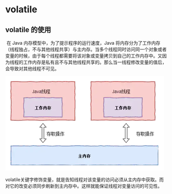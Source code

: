 # volatile



## volatile 的使用

​		在 Java 内存模型中，为了提示程序的运行速度，Java 将内存分为了工作内存（线程独占，不与其他线程共享）与主内存。当多个线程同时访问同一个对象或者变量的时候，由于每个线程都需要将该对象或变量拷贝到自己的工作内存中。又因为线程的工作内存是私有且不与其他线程共享的。那么当一线程修改变量的值后，会导致对其他线程不可见。

![image-20201223105936802](多线程.assets/image-20201223105936802.png)

volatile关键字修饰变量，就是告知线程对该变量的访问必须从主内存中获取。而对它的改变必须同步刷新到主内存中。这样就能保证线程对变量访问的可见性。
